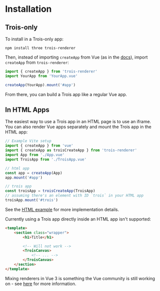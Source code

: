 # Installation

## Trois-only

To install in a Trois-only app:

`npm install three trois-renderer`

Then, instead of importing `createApp` from Vue (as in the [docs](https://v3.vuejs.org/api/global-api.html#createapp)), import `createApp` from `trois-renderer`:

```js
import { createApp } from 'trois-renderer'
import YourApp from 'YourApp.vue'

createApp(YourApp).mount('#app')
```

From there, you can build a Trois app like a regular Vue app.

## In HTML Apps

The easiest way to use a Trois app in an HTML page is to use an iframe. You can also render Vue apps separately and mount the Trois app in the HTML app:

```js
// Example Vite setup
import { createApp } from 'vue'
import { createApp as troisCreateApp } from 'trois-renderer'
import App from './App.vue'
import TroisApp from './TroisApp.vue'

// html app
const app = createApp(App)
app.mount('#app')

// trois app
const troisApp = troisCreateApp(TroisApp)
// assuming there's an element with ID `trois` in your HTML app
troisApp.mount('#trois')
```

See the [HTML example](https://github.com/troisjs/trois-renderer/tree/main/examples/html) for more implementation details.

Currently using a Trois app directly inside an HTML app isn't supported:

```html
<template>
    <section class="wrapper">
        <h1>Title</h1>

        <!-- Will not work -->
        <TroisCanvas>
            <!-- ... -->
        </TroisCanvas>
    </section>
</template>
```

 Mixing renderers in Vue 3 is something the Vue community is still working on - see [here](https://github.com/vuejs/vue-loader/pull/1645) for more information.
